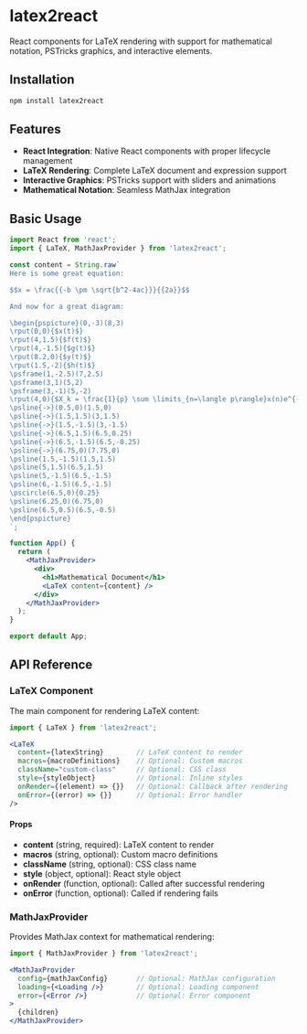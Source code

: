 # latex2react

React components for LaTeX rendering with support for mathematical notation, PSTricks graphics, and interactive elements.

## Installation

```bash
npm install latex2react
```

## Features

- **React Integration**: Native React components with proper lifecycle management
- **LaTeX Rendering**: Complete LaTeX document and expression support
- **Interactive Graphics**: PSTricks support with sliders and animations
- **Mathematical Notation**: Seamless MathJax integration

## Basic Usage

```jsx
import React from 'react';
import { LaTeX, MathJaxProvider } from 'latex2react';

const content = String.raw`
Here is some great equation:

$$x = \frac{{-b \pm \sqrt{b^2-4ac}}}{{2a}}$$

And now for a great diagram:

\begin{pspicture}(0,-3)(8,3)
\rput(0,0){$x(t)$}
\rput(4,1.5){$f(t)$}
\rput(4,-1.5){$g(t)$}
\rput(8.2,0){$y(t)$}
\rput(1.5,-2){$h(t)$}
\psframe(1,-2.5)(7,2.5)
\psframe(3,1)(5,2)
\psframe(3,-1)(5,-2)
\rput(4,0){$X_k = \frac{1}{p} \sum \limits_{n=\langle p\rangle}x(n)e^{-ik\omega_0n}$}
\psline{->}(0.5,0)(1.5,0)
\psline{->}(1.5,1.5)(3,1.5)
\psline{->}(1.5,-1.5)(3,-1.5)
\psline{->}(6.5,1.5)(6.5,0.25)
\psline{->}(6.5,-1.5)(6.5,-0.25)
\psline{->}(6.75,0)(7.75,0)
\psline(1.5,-1.5)(1.5,1.5)
\psline(5,1.5)(6.5,1.5)
\psline(5,-1.5)(6.5,-1.5)
\psline(6,-1.5)(6.5,-1.5)
\pscircle(6.5,0){0.25}
\psline(6.25,0)(6.75,0)
\psline(6.5,0.5)(6.5,-0.5)
\end{pspicture}
`;

function App() {
  return (
    <MathJaxProvider>
      <div>
        <h1>Mathematical Document</h1>
        <LaTeX content={content} />
      </div>
    </MathJaxProvider>
  );
}

export default App;
```

## API Reference

### LaTeX Component

The main component for rendering LaTeX content:

```jsx
import { LaTeX } from 'latex2react';

<LaTeX
  content={latexString}        // LaTeX content to render
  macros={macroDefinitions}    // Optional: Custom macros
  className="custom-class"     // Optional: CSS class
  style={styleObject}          // Optional: Inline styles
  onRender={(element) => {}}   // Optional: Callback after rendering
  onError={(error) => {}}      // Optional: Error handler
/>
```

#### Props

- **content** (string, required): LaTeX content to render
- **macros** (string, optional): Custom macro definitions
- **className** (string, optional): CSS class name
- **style** (object, optional): React style object
- **onRender** (function, optional): Called after successful rendering
- **onError** (function, optional): Called if rendering fails

### MathJaxProvider

Provides MathJax context for mathematical rendering:

```jsx
import { MathJaxProvider } from 'latex2react';

<MathJaxProvider
  config={mathJaxConfig}       // Optional: MathJax configuration
  loading={<Loading />}        // Optional: Loading component
  error={<Error />}            // Optional: Error component
>
  {children}
</MathJaxProvider>
```